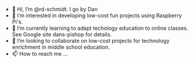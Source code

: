 - 👋 Hi, I’m @rd-schmidt. I go by Dan
- 👀 I’m interested in developing low-cost fun projects using Raspberry Pi's.
- 🌱 I’m currently learning to adapt techology education to online classes. See Google site dans-pishop for details.
- 💞️ I’m looking to collaborate on low-cost projects for technology enrichment in middle school education.
- 📫 How to reach me ...  

<!---
rd-schmidt/rd-schmidt is a ✨ special ✨ repository because its `README.md` (this file) appears on your GitHub profile.
You can click the Preview link to take a look at your changes.
--->
